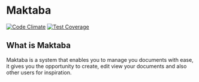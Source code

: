 # Maktaba
[![Code Climate](https://codeclimate.com/github/Andela-thomas/Maktaba/badges/gpa.svg)](https://codeclimate.com/github/Andela-thomas/Maktaba)
[![Test Coverage](https://codeclimate.com/github/Andela-thomas/Maktaba/badges/coverage.svg)](https://codeclimate.com/github/Andela-thomas/Maktaba/coverage)

## What is Maktaba
Maktaba is  a system that enables you to manage you documents with ease, it gives you the opportunity to create, edit view your documents and also other users for inspiration.
